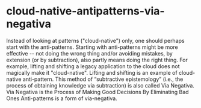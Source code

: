 # cloud-native-antipatterns-via-negativa
Instead of looking at patterns ("cloud-native") only, one should perhaps start with the anti-patterns. Starting with anti-patterns might be more effective -- not doing the wrong thing and/or avoiding mistakes, by extension (or by subtraction), also partly means doing the right thing.    For example, lifting and shifting a legacy application to the cloud does not magically make it "cloud-native". Lifting and shifting is an example of cloud-native anti-pattern.   This method of “subtractive epistemology” (i.e., the process of obtaining knowledge via subtraction) is also called Via Negativa. Via Negativa is the Process of Making Good Decisions By Eliminating Bad Ones  Anti-patterns is a form of via-negativa.
